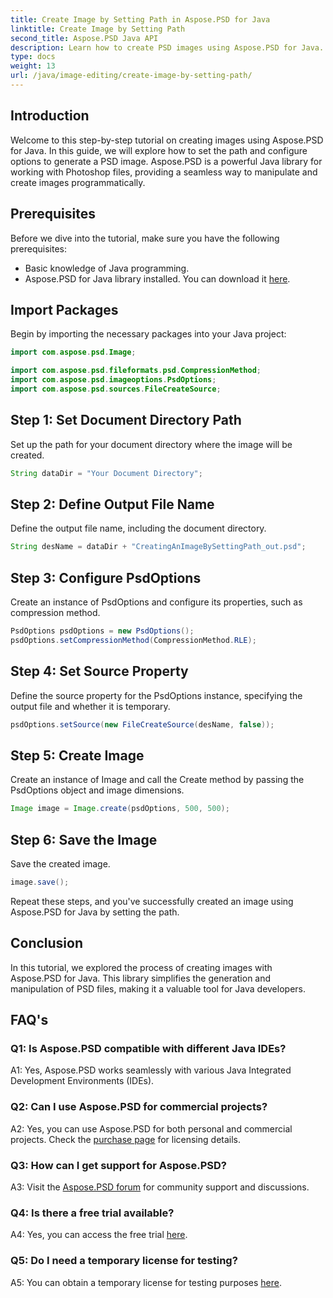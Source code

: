```yaml
---
title: Create Image by Setting Path in Aspose.PSD for Java
linktitle: Create Image by Setting Path
second_title: Aspose.PSD Java API
description: Learn how to create PSD images using Aspose.PSD for Java. Follow our step-by-step guide for seamless image generation.
type: docs
weight: 13
url: /java/image-editing/create-image-by-setting-path/
---
```

## Introduction

Welcome to this step-by-step tutorial on creating images using Aspose.PSD for Java. In this guide, we will explore how to set the path and configure options to generate a PSD image. Aspose.PSD is a powerful Java library for working with Photoshop files, providing a seamless way to manipulate and create images programmatically.

## Prerequisites

Before we dive into the tutorial, make sure you have the following prerequisites:

- Basic knowledge of Java programming.
- Aspose.PSD for Java library installed. You can download it [here](https://releases.aspose.com/psd/java/).

## Import Packages

Begin by importing the necessary packages into your Java project:

```java
import com.aspose.psd.Image;

import com.aspose.psd.fileformats.psd.CompressionMethod;
import com.aspose.psd.imageoptions.PsdOptions;
import com.aspose.psd.sources.FileCreateSource;

```

## Step 1: Set Document Directory Path

Set up the path for your document directory where the image will be created.

```java
String dataDir = "Your Document Directory";
```

## Step 2: Define Output File Name

Define the output file name, including the document directory.

```java
String desName = dataDir + "CreatingAnImageBySettingPath_out.psd";
```

## Step 3: Configure PsdOptions

Create an instance of PsdOptions and configure its properties, such as compression method.

```java
PsdOptions psdOptions = new PsdOptions();
psdOptions.setCompressionMethod(CompressionMethod.RLE);
```

## Step 4: Set Source Property

Define the source property for the PsdOptions instance, specifying the output file and whether it is temporary.

```java
psdOptions.setSource(new FileCreateSource(desName, false));
```

## Step 5: Create Image

Create an instance of Image and call the Create method by passing the PsdOptions object and image dimensions.

```java
Image image = Image.create(psdOptions, 500, 500);
```

## Step 6: Save the Image

Save the created image.

```java
image.save();
```

Repeat these steps, and you've successfully created an image using Aspose.PSD for Java by setting the path.

## Conclusion

In this tutorial, we explored the process of creating images with Aspose.PSD for Java. This library simplifies the generation and manipulation of PSD files, making it a valuable tool for Java developers.

## FAQ's

### Q1: Is Aspose.PSD compatible with different Java IDEs?

A1: Yes, Aspose.PSD works seamlessly with various Java Integrated Development Environments (IDEs).

### Q2: Can I use Aspose.PSD for commercial projects?

A2: Yes, you can use Aspose.PSD for both personal and commercial projects. Check the [purchase page](https://purchase.aspose.com/buy) for licensing details.

### Q3: How can I get support for Aspose.PSD?

A3: Visit the [Aspose.PSD forum](https://forum.aspose.com/c/psd/34) for community support and discussions.

### Q4: Is there a free trial available?

A4: Yes, you can access the free trial [here](https://releases.aspose.com/).

### Q5: Do I need a temporary license for testing?

A5: You can obtain a temporary license for testing purposes [here](https://purchase.aspose.com/temporary-license/).
